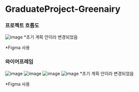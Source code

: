 # GraduateProject-Greenairy

### 프로젝트 흐름도
![image](https://user-images.githubusercontent.com/65642065/184268736-44d7d1e9-d711-4348-a847-ce98941bb477.png)
*초기 계획 안이라 변경되었음


*Figma 사용

### 와이어프레임
![image](https://user-images.githubusercontent.com/65642065/184269861-5eed745d-fb44-4c4d-8f1f-f126b0d5597f.png)
![image](https://user-images.githubusercontent.com/65642065/184269894-ba85d6a6-ef0d-49f6-8806-6a91d5b7e399.png)
![image](https://user-images.githubusercontent.com/65642065/184269922-14a715c5-eaf4-4983-aeea-c1b49f0b174f.png)
![image](https://user-images.githubusercontent.com/65642065/184269951-fe27a95c-2972-4c21-92e5-19050d1ba9a8.png)
*초기 계획 안이라 변경되었음


*Figma 사용
